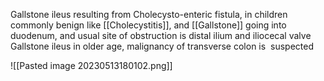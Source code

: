 Gallstone ileus resulting from Cholecysto-enteric fistula, in children commonly benign like [[Cholecystitis]], and [[Gallstone]] going into duodenum, and usual site of obstruction is distal ilium and iliocecal valve
Gallstone ileus in older age, malignancy of transverse colon is  suspected

![[Pasted image 20230513180102.png]]

